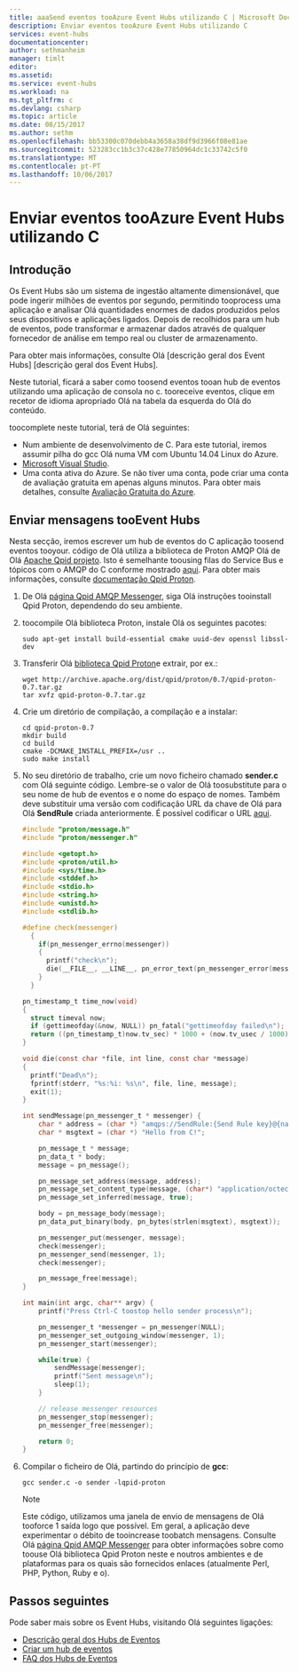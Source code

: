 ```yaml
---
title: aaaSend eventos tooAzure Event Hubs utilizando C | Microsoft Docs
description: Enviar eventos tooAzure Event Hubs utilizando C
services: event-hubs
documentationcenter: 
author: sethmanheim
manager: timlt
editor: 
ms.assetid: 
ms.service: event-hubs
ms.workload: na
ms.tgt_pltfrm: c
ms.devlang: csharp
ms.topic: article
ms.date: 08/15/2017
ms.author: sethm
ms.openlocfilehash: bb53300c070debb4a3658a38df9d3966f08e81ae
ms.sourcegitcommit: 523283cc1b3c37c428e77850964dc1c33742c5f0
ms.translationtype: MT
ms.contentlocale: pt-PT
ms.lasthandoff: 10/06/2017
---
```

# <a name="send-events-tooazure-event-hubs-using-c"></a>Enviar eventos tooAzure Event Hubs utilizando C

## <a name="introduction"></a>Introdução
Os Event Hubs são um sistema de ingestão altamente dimensionável, que pode ingerir milhões de eventos por segundo, permitindo tooprocess uma aplicação e analisar Olá quantidades enormes de dados produzidos pelos seus dispositivos e aplicações ligados. Depois de recolhidos para um hub de eventos, pode transformar e armazenar dados através de qualquer fornecedor de análise em tempo real ou cluster de armazenamento.

Para obter mais informações, consulte Olá [descrição geral dos Event Hubs] [descrição geral dos Event Hubs].

Neste tutorial, ficará a saber como toosend eventos tooan hub de eventos utilizando uma aplicação de consola no c. tooreceive eventos, clique em recetor de idioma apropriado Olá na tabela da esquerda do Olá do conteúdo.

toocomplete neste tutorial, terá de Olá seguintes:

* Num ambiente de desenvolvimento de C. Para este tutorial, iremos assumir pilha do gcc Olá numa VM com Ubuntu 14.04 Linux do Azure.
* [Microsoft Visual Studio](https://www.visualstudio.com/).
* Uma conta ativa do Azure. Se não tiver uma conta, pode criar uma conta de avaliação gratuita em apenas alguns minutos. Para obter mais detalhes, consulte [Avaliação Gratuita do Azure](https://azure.microsoft.com/pricing/free-trial/).

## <a name="send-messages-tooevent-hubs"></a>Enviar mensagens tooEvent Hubs
Nesta secção, iremos escrever um hub de eventos do C aplicação toosend eventos tooyour. código de Olá utiliza a biblioteca de Proton AMQP Olá de Olá [Apache Qpid projeto](http://qpid.apache.org/). Isto é semelhante toousing filas do Service Bus e tópicos com o AMQP do C conforme mostrado [aqui](https://code.msdn.microsoft.com/Using-Apache-Qpid-Proton-C-afd76504). Para obter mais informações, consulte [documentação Qpid Proton](http://qpid.apache.org/proton/index.html).

1. De Olá [página Qpid AMQP Messenger](https://qpid.apache.org/proton/messenger.html), siga Olá instruções tooinstall Qpid Proton, dependendo do seu ambiente.
2. toocompile Olá biblioteca Proton, instale Olá os seguintes pacotes:
   
    ```shell
    sudo apt-get install build-essential cmake uuid-dev openssl libssl-dev
    ```
3. Transferir Olá [biblioteca Qpid Proton](http://qpid.apache.org/proton/index.html)e extrair, por ex.:
   
    ```shell
    wget http://archive.apache.org/dist/qpid/proton/0.7/qpid-proton-0.7.tar.gz
    tar xvfz qpid-proton-0.7.tar.gz
    ```
4. Crie um diretório de compilação, a compilação e a instalar:
   
    ```shell
    cd qpid-proton-0.7
    mkdir build
    cd build
    cmake -DCMAKE_INSTALL_PREFIX=/usr ..
    sudo make install
    ```
5. No seu diretório de trabalho, crie um novo ficheiro chamado **sender.c** com Olá seguinte código. Lembre-se o valor de Olá toosubstitute para o seu nome de hub de eventos e o nome do espaço de nomes. Também deve substituir uma versão com codificação URL da chave de Olá para Olá **SendRule** criada anteriormente. É possível codificar o URL [aqui](http://www.w3schools.com/tags/ref_urlencode.asp).
   
    ```c
    #include "proton/message.h"
    #include "proton/messenger.h"
   
    #include <getopt.h>
    #include <proton/util.h>
    #include <sys/time.h>
    #include <stddef.h>
    #include <stdio.h>
    #include <string.h>
    #include <unistd.h>
    #include <stdlib.h>
   
    #define check(messenger)                                                     
      {                                                                          
        if(pn_messenger_errno(messenger))                                        
        {                                                                        
          printf("check\n");                                                     
          die(__FILE__, __LINE__, pn_error_text(pn_messenger_error(messenger))); 
        }                                                                        
      }  
   
    pn_timestamp_t time_now(void)
    {
      struct timeval now;
      if (gettimeofday(&now, NULL)) pn_fatal("gettimeofday failed\n");
      return ((pn_timestamp_t)now.tv_sec) * 1000 + (now.tv_usec / 1000);
    }  
   
    void die(const char *file, int line, const char *message)
    {
      printf("Dead\n");
      fprintf(stderr, "%s:%i: %s\n", file, line, message);
      exit(1);
    }
   
    int sendMessage(pn_messenger_t * messenger) {
        char * address = (char *) "amqps://SendRule:{Send Rule key}@{namespace name}.servicebus.windows.net/{event hub name}";
        char * msgtext = (char *) "Hello from C!";
   
        pn_message_t * message;
        pn_data_t * body;
        message = pn_message();
   
        pn_message_set_address(message, address);
        pn_message_set_content_type(message, (char*) "application/octect-stream");
        pn_message_set_inferred(message, true);
   
        body = pn_message_body(message);
        pn_data_put_binary(body, pn_bytes(strlen(msgtext), msgtext));
   
        pn_messenger_put(messenger, message);
        check(messenger);
        pn_messenger_send(messenger, 1);
        check(messenger);
   
        pn_message_free(message);
    }
   
    int main(int argc, char** argv) {
        printf("Press Ctrl-C toostop hello sender process\n");
   
        pn_messenger_t *messenger = pn_messenger(NULL);
        pn_messenger_set_outgoing_window(messenger, 1);
        pn_messenger_start(messenger);
   
        while(true) {
            sendMessage(messenger);
            printf("Sent message\n");
            sleep(1);
        }
   
        // release messenger resources
        pn_messenger_stop(messenger);
        pn_messenger_free(messenger);
   
        return 0;
    }
    ```
6. Compilar o ficheiro de Olá, partindo do princípio de **gcc**:
   
    ```
    gcc sender.c -o sender -lqpid-proton
    ```

    > [!NOTE]
    > Este código, utilizamos uma janela de envio de mensagens de Olá tooforce 1 saída logo que possível. Em geral, a aplicação deve experimentar o débito de tooincrease toobatch mensagens. Consulte Olá [página Qpid AMQP Messenger](https://qpid.apache.org/proton/messenger.html) para obter informações sobre como toouse Olá biblioteca Qpid Proton neste e noutros ambientes e de plataformas para os quais são fornecidos enlaces (atualmente Perl, PHP, Python, Ruby e o).


## <a name="next-steps"></a>Passos seguintes
Pode saber mais sobre os Event Hubs, visitando Olá seguintes ligações:

* [Descrição geral dos Hubs de Eventos](event-hubs-what-is-event-hubs.md
)
* [Criar um hub de eventos](event-hubs-create.md)
* [FAQ dos Hubs de Eventos](event-hubs-faq.md)

<!-- Images. -->
[21]: ./media/event-hubs-c-ephcs-getstarted/run-csharp-ephcs1.png
[24]: ./media/event-hubs-c-ephcs-getstarted/receive-eph-c.png
